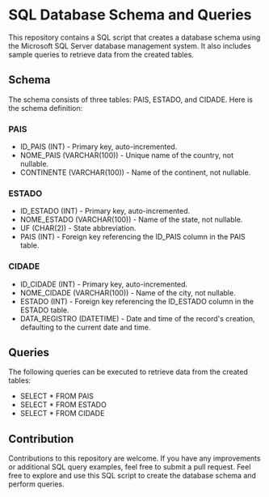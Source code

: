 # SQL Database Schema and Queries
This repository contains a SQL script that creates a database schema using the Microsoft SQL Server database management system. It also includes sample queries to retrieve data from the created tables.

## Schema
The schema consists of three tables: PAIS, ESTADO, and CIDADE. Here is the schema definition:

### PAIS
- ID_PAIS (INT) - Primary key, auto-incremented.
- NOME_PAIS (VARCHAR(100)) - Unique name of the country, not nullable.
- CONTINENTE (VARCHAR(100)) - Name of the continent, not nullable.

### ESTADO
- ID_ESTADO (INT) - Primary key, auto-incremented.
- NOME_ESTADO (VARCHAR(100)) - Name of the state, not nullable.
- UF (CHAR(2)) - State abbreviation.
- PAIS (INT) - Foreign key referencing the ID_PAIS column in the PAIS table.

### CIDADE
- ID_CIDADE (INT) - Primary key, auto-incremented.
- NOME_CIDADE (VARCHAR(100)) - Name of the city, not nullable.
- ESTADO (INT) - Foreign key referencing the ID_ESTADO column in the ESTADO table.
- DATA_REGISTRO (DATETIME) - Date and time of the record's creation, defaulting to the current date and time.

## Queries
The following queries can be executed to retrieve data from the created tables:

- SELECT * FROM PAIS
- SELECT * FROM ESTADO
- SELECT * FROM CIDADE

## Contribution
Contributions to this repository are welcome. If you have any improvements or additional SQL query examples, feel free to submit a pull request.
Feel free to explore and use this SQL script to create the database schema and perform queries.
